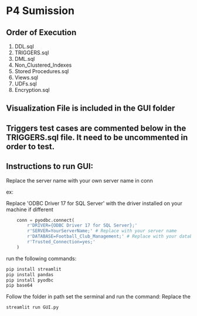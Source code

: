 # P4 Sumission

## Order of Execution
1. DDL.sql
2. TRIGGERS.sql
3. DML.sql
4. Non_Clustered_Indexes
5. Stored Procedures.sql
6. Views.sql
7. UDFs.sql
8. Encryption.sql

## Visualization File is included in the GUI folder

## Triggers test cases are commented below in the TRIGGERS.sql file. It need to be uncommented in order to test.

## Instructions to run GUI:
Replace the server name with your own server name in conn

ex:

Replace 'ODBC Driver 17 for SQL Server' with the driver installed on your machine if different
```python
    conn = pyodbc.connect(
        r'DRIVER={ODBC Driver 17 for SQL Server};'
        r'SERVER=YourServerName;' # Replace with your server name
        r'DATABASE=Football_Club_Management;' # Replace with your database name
        r'Trusted_Connection=yes;'
    )
```
run the following commands: 
```bash
pip install streamlit
pip install pandas
pip install pyodbc
pip base64
```
Follow the folder in path set the serminal and run the command:
Replace the 
```bash
streamlit run GUI.py
```
